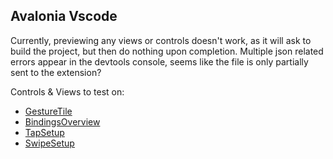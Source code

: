## Avalonia Vscode

Currently, previewing any views or controls doesn't work, as it will ask to build the project, but then do nothing upon completion.
Multiple json related errors appear in the devtools console, seems like the file is only partially sent to the extension?

Controls & Views to test on:

- [GestureTile](/Touch-Gestures.UX/Controls/GestureTile.axaml)
- [BindingsOverview](/Touch-Gestures.UX/Views/BindingsOverview.axaml)
- [TapSetup](/Touch-Gestures.UX/Views/Gestures/Setups/TapSetup.axaml)
- [SwipeSetup](/Touch-Gestures.UX/Views/Gestures/Setups/SwipeSetup.axaml)